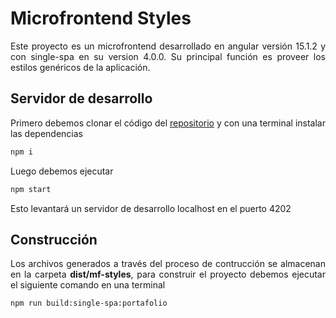 # Microfrontend Styles

<p style='text-align: justify;'> Este proyecto es un microfrontend desarrollado en angular versión 15.1.2 y con single-spa en su version 4.0.0. Su principal función es proveer los estilos genéricos de la aplicación. </p>


## Servidor de desarrollo

<p style='text-align: justify;'> Primero debemos clonar el código del <a href="https://github.com/lamatcalderon/mf-styles">repositorio</a> y con una terminal instalar las dependencias</p> 

```sh
npm i
```

<p style='text-align: justify;'> Luego debemos ejecutar</p> 

```sh
npm start
```

<p style='text-align: justify;'> Esto levantará un servidor de desarrollo localhost en el puerto 4202 </p> 


## Construcción

<p style='text-align: justify;'> Los archivos generados a través del proceso de contrucción se almacenan en la carpeta <strong>dist/mf-styles</strong>, para construir el proyecto debemos ejecutar el siguiente comando en una terminal</p> 


```sh
npm run build:single-spa:portafolio
```
